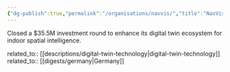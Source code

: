 ```yaml
---
{"dg-publish":true,"permalink":"/organisations/navvis/","title":"NavVis"}
---
```



Closed a $35.5M investment round to enhance its digital twin ecosystem for indoor spatial intelligence.

related_to:: [[descriptions/digital-twin-technology\|digital-twin-technology]]
related_to:: [[digests/germany\|Germany]]
